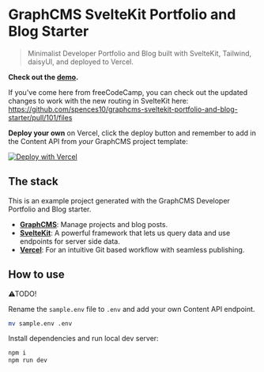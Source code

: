 # GraphCMS SvelteKit Portfolio and Blog Starter

> Minimalist Developer Portfolio and Blog built with SvelteKit,
> Tailwind, daisyUI, and deployed to Vercel.

**Check out the [demo].**

If you've come here from freeCodeCamp, you can check out the updated
changes to work with the new routing in SvelteKit here:
https://github.com/spences10/graphcms-sveltekit-portfolio-and-blog-starter/pull/101/files

**Deploy your own** on Vercel, click the deploy button and remember to
add in the Content API from _your_ GraphCMS project template:

[![Deploy with Vercel](https://vercel.com/button)](https://vercel.com/new/clone?repository-url=https://github.com/spences10/developer-portfolio-and-blog&env=VITE_GRAPHQL_API)

## The stack

This is an example project generated with the GraphCMS Developer
Portfolio and Blog starter.

- **[GraphCMS](https://graphcms.com)**: Manage projects and blog
  posts.
- **[SvelteKit](https://kit.svelte.dev/)**: A powerful framework that
  lets us query data and use endpoints for server side data.
- **[Vercel](https://www.vercel.com/)**: For an intuitive Git based
  workflow with seamless publishing.

## How to use

⚠TODO!

Rename the `sample.env` file to `.env` and add your own Content API
endpoint.

```bash
mv sample.env .env
```

Install dependencies and run local dev server:

```bash
npm i
npm run dev
```

<!-- Links -->

[demo]:
	https://sveltekit-portfolio-and-blog-starter-with-graphcms.vercel.app/
